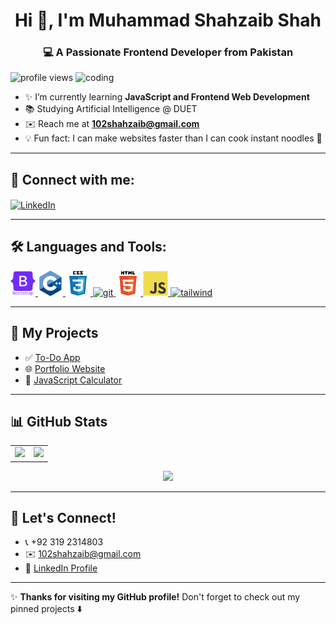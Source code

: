 <h1 align="center">Hi 👋, I'm Muhammad Shahzaib Shah</h1>
<h3 align="center">💻 A Passionate Frontend Developer from Pakistan</h3>

<img align="right" alt="coding" width="400" src="https://images-wixmp-ed30a86b8c4ca887773594c2.wixmp.com/f/c83c004e-1370-4756-88e5-4071de797088/dgdq8br-09cc7ad6-a021-47a5-b0e0-917b12b0f7a7.gif?token=eyJ0eXAiOiJKV1QiLCJhbGciOiJIUzI1NiJ9.eyJzdWIiOiJ1cm46YXBwOjdlMGQxODg5ODIyNjQzNzNhNWYwZDQxNWVhMGQyNmUwIiwiaXNzIjoidXJuOmFwcDo3ZTBkMTg4OTgyMjY0MzczYTVmMGQ0MTVlYTBkMjZlMCIsIm9iaiI6W1t7InBhdGgiOiJcL2ZcL2M4M2MwMDRlLTEzNzAtNDc1Ni04OGU1LTQwNzFkZTc5NzA4OFwvZGdkcThici0wOWNjN2FkNi1hMDIxLTQ3YTUtYjBlMC05MTdiMTJiMGY3YTcuZ2lmIn1dXSwiYXVkIjpbInVybjpzZXJ2aWNlOmZpbGUuZG93bmxvYWQiXX0.tqRMtE-b2QiI2nnefNxSDMJvZCcYqFmq2ccg_Xfzqb8">

<p align="left">
  <img src="https://komarev.com/ghpvc/?username=MuhammadShahzaib-shah&label=Profile%20views&color=0e75b6&style=flat" alt="profile views" />
</p>

- ✨ I’m currently learning **JavaScript and Frontend Web Development**
- 📚 Studying Artificial Intelligence @ DUET
- ✉️ Reach me at **102shahzaib@gmail.com**
- 💡 Fun fact: I can make websites faster than I can cook instant noodles 🍜

---

## 🔗 Connect with me:
<p align="left">
  <a href="https://www.linkedin.com/in/muhammad-shahzaib-shah" target="_blank">
    <img align="center" src="https://raw.githubusercontent.com/rahuldkjain/github-profile-readme-generator/master/src/images/icons/Social/linked-in-alt.svg" alt="LinkedIn" height="30" width="40" />
  </a>
</p>

---

## 🛠️ Languages and Tools:
<p align="left">
  <a href="https://getbootstrap.com" target="_blank" rel="noreferrer">
    <img src="https://raw.githubusercontent.com/devicons/devicon/master/icons/bootstrap/bootstrap-plain-wordmark.svg" alt="bootstrap" width="40" height="40"/>
  </a>
  <a href="https://www.w3schools.com/cpp/" target="_blank" rel="noreferrer">
    <img src="https://raw.githubusercontent.com/devicons/devicon/master/icons/cplusplus/cplusplus-original.svg" alt="cplusplus" width="40" height="40"/>
  </a>
  <a href="https://www.w3schools.com/css/" target="_blank" rel="noreferrer">
    <img src="https://raw.githubusercontent.com/devicons/devicon/master/icons/css3/css3-original-wordmark.svg" alt="css3" width="40" height="40"/>
  </a>
  <a href="https://git-scm.com/" target="_blank" rel="noreferrer">
    <img src="https://www.vectorlogo.zone/logos/git-scm/git-scm-icon.svg" alt="git" width="40" height="40"/>
  </a>
  <a href="https://www.w3.org/html/" target="_blank" rel="noreferrer">
    <img src="https://raw.githubusercontent.com/devicons/devicon/master/icons/html5/html5-original-wordmark.svg" alt="html5" width="40" height="40"/>
  </a>
  <a href="https://developer.mozilla.org/en-US/docs/Web/JavaScript" target="_blank" rel="noreferrer">
    <img src="https://raw.githubusercontent.com/devicons/devicon/master/icons/javascript/javascript-original.svg" alt="javascript" width="40" height="40"/>
  </a>
  <a href="https://tailwindcss.com/" target="_blank" rel="noreferrer">
    <img src="https://www.vectorlogo.zone/logos/tailwindcss/tailwindcss-icon.svg" alt="tailwind" width="40" height="40"/>
  </a>
</p>

---

## 📂 My Projects
- ✅ [To-Do App](https://github.com/MuhammadShahzaib-shah/todo-app)
- 🌐 [Portfolio Website](https://github.com/MuhammadShahzaib-shah/portfolio-website)
- 🔢 [JavaScript Calculator](https://github.com/MuhammadShahzaib-shah/calculator-js)

---

## 📊 GitHub Stats
<table>
  <tr>
    <td><img src="https://github-readme-stats.vercel.app/api?username=MuhammadShahzaib-shah&show_icons=true&theme=default" /></td>
    <td><img src="https://github-readme-stats.vercel.app/api/top-langs/?username=MuhammadShahzaib-shah&layout=compact" /></td>
  </tr>
</table>

<p align="center">
  <img src="https://github-readme-streak-stats.herokuapp.com/?user=MuhammadShahzaib-shah" />
</p>

---

## 🔗 Let's Connect!
- 📞 +92 319 2314803  
- ✉️ 102shahzaib@gmail.com  
- 👥 [LinkedIn Profile](https://www.linkedin.com/in/muhammad-shahzaib-shah)

---

✨ **Thanks for visiting my GitHub profile!** 
Don't forget to check out my pinned projects ⬇️
